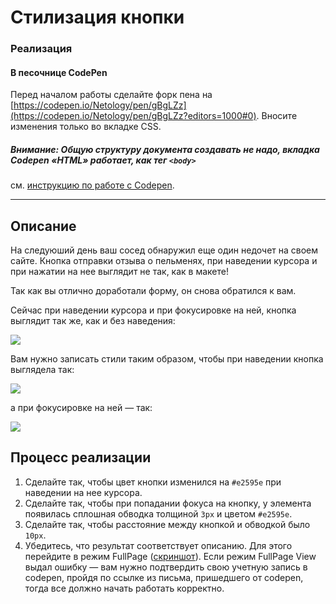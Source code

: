 # Стилизация кнопки

### Реализация

#### В песочнице CodePen

Перед началом работы сделайте форк пена на [https://codepen.io/Netology/pen/gBgLZz](https://codepen.io/Netology/pen/gBgLZz?editors=1000#0). Вносите изменения только во вкладке CSS.

##### Внимание: Общую структуру документа создавать не надо, вкладка Codepen «HTML» работает, как тег `<body>`
см. [инструкцию по работе с Codepen](https://github.com/netology-code/guides/tree/master/codepen).

---

## Описание

На следуюший день ваш сосед обнаружил еще один недочет на своем сайте. Кнопка отправки отзыва о пельменях, при наведении курсора и при нажатии на нее выглядит не так, как в макете!

Так как вы отлично доработали форму, он снова обратился к вам.

Сейчас при наведении курсора и при фокусировке на ней, кнопка выглядит так же, как и без наведения:

![](https://netology-code.github.io/html-2-homeworks/sources/3-1/button-before.jpg)

Вам нужно записать стили таким образом, чтобы при наведении кнопка выглядела так:

![](https://netology-code.github.io/html-2-homeworks/sources/3-1/button-hover.jpg)

а при фокусировке на ней — так:

![](https://netology-code.github.io/html-2-homeworks/sources/3-1/button-click.jpg)

## Процесс реализации

1. Сделайте так, чтобы цвет кнопки изменился на `#e2595e` при наведении на нее курсора.
2. Сделайте так, чтобы при попадании фокуса на кнопку, у элемента появилась сплошная обводка толщиной `3px` и цветом `#e2595e`.
3. Сделайте так, чтобы расстояние между кнопкой и обводкой было `10px`.
4. Убедитесь, что результат соответствует описанию. Для этого перейдите в режим FullPage ([скриншот](/sources/screen.md)). Если режим FullPage View выдал ошибку — вам нужно подтвердить свою учетную запись в codepen, пройдя по ссылке из письма, пришедшего от codepen, тогда все должно начать работать корректно.

